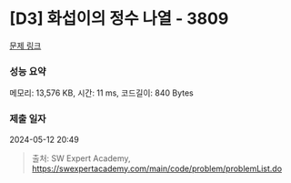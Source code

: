 # [D3] 화섭이의 정수 나열 - 3809 

[문제 링크](https://swexpertacademy.com/main/code/problem/problemDetail.do?contestProbId=AWHz7xD6A20DFAVB) 

### 성능 요약

메모리: 13,576 KB, 시간: 11 ms, 코드길이: 840 Bytes

### 제출 일자

2024-05-12 20:49



> 출처: SW Expert Academy, https://swexpertacademy.com/main/code/problem/problemList.do